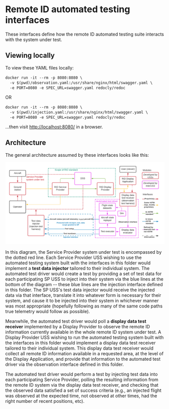 # Remote ID automated testing interfaces
These interfaces define how the remote ID automated testing suite interacts with
the system under test.

## Viewing locally
To view these YAML files locally:

```shell script
docker run -it --rm -p 8080:8080 \
  -v $(pwd)/observation.yaml:/usr/share/nginx/html/swagger.yaml \
  -e PORT=8080 -e SPEC_URL=swagger.yaml redocly/redoc
```

OR

```shell script
docker run -it --rm -p 8080:8080 \
  -v $(pwd)/injection.yaml:/usr/share/nginx/html/swagger.yaml \
  -e PORT=8080 -e SPEC_URL=swagger.yaml redocly/redoc
```

...then visit [http://localhost:8080/](http://localhost:8080/) in a browser.

## Architecture

The general architecture assumed by these interfaces looks like this:

![Automated testing architecture](automated_rid_testing.png)

In this diagram, the Service Provider system under test is encompassed by the
dotted red line.  Each Service Provider USS wishing to use the automated testing
system built with the interfaces in this folder would implement a **test data
injector** tailored to their individual system.  The automated test driver
would create a test by providing a set of test data for each participating SP
USS to inject into their system via the blue lines at the bottom of the diagram
-- these blue lines are the injection interface defined in this folder.  The SP
USS's test data injector would receive the injected data via that interface,
translate it into whatever form is necessary for their system, and cause it to
be injected into their system in whichever manner was most appropriate
(hopefully following as many of the same code paths true telemetry would
follow as possible).

Meanwhile, the automated test driver would poll a **display data test
receiver** implemented by a Display Provider to observe the remote ID
information currently available in the whole remote ID system under test.  A
Display Provider USS wishing to run the automated testing system built with the
interfaces in this folder would implement a display data test receiver tailored
to their individual system.  This display data test receiver would collect all
remote ID information available in a requested area, at the level of the Display
Application, and provide that information to the automated test driver via the
observation interface defined in this folder.

The automated test driver would perform a test by injecting test data into each
participating Service Provider, polling the resulting information from the
remote ID system via the display data test receiver, and checking that the
observed data satisfied a set of success criteria (e.g., an injected flight was
observed at the expected time, not observed at other times, had the right number
of recent positions, etc).
